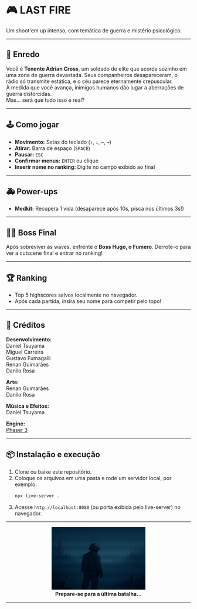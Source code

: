 # 🎮 LAST FIRE

Um shoot'em up intenso, com temática de guerra e mistério psicológico.

---

## 📖 Enredo

Você é **Tenente Adrian Cross**, um soldado de elite que acorda sozinho em uma zona de guerra devastada. Seus companheiros desapareceram, o rádio só transmite estática, e o céu parece eternamente crepuscular.  
À medida que você avança, inimigos humanos dão lugar a aberrações de guerra distorcidas.  
Mas... será que tudo isso é real?  

---

## 🕹️ Como jogar

- **Movimento:** Setas do teclado (`↑`, `↓`, `←`, `→`)
- **Atirar:** Barra de espaço (`SPACE`)
- **Pausar:** `ESC`
- **Confirmar menus:** `ENTER` ou clique
- **Inserir nome no ranking:** Digite no campo exibido ao final

---

## 🚑 Power-ups

- **Medkit:** Recupera 1 vida (desaparece após 10s, pisca nos últimos 3s!)

---

## 🦹‍♂️ Boss Final

Após sobreviver às waves, enfrente o **Boss Hugo, o Fumero**. Derrote-o para ver a cutscene final e entrar no ranking!

---

## 🏆 Ranking

- Top 5 highscores salvos localmente no navegador.
- Após cada partida, insira seu nome para competir pelo topo!

---

## 🎨 Créditos

**Desenvolvimento:**  
Daniel Tsuyama  
Miguel Carreira  
Gustavo Fumagalli  
Renan Guimarães  
Danilo Rosa  

**Arte:**  
Renan Guimarães  
Danilo Rosa  

**Música e Efeitos:**  
Daniel Tsuyama  

**Engine:**  
[Phaser 3](https://phaser.io/) 

---

## 📦 Instalação e execução

1. Clone ou baixe este repositório.
2. Coloque os arquivos em uma pasta e rode um servidor local, por exemplo:
    ```bash
    npx live-server .
    ```
3. Acesse `http://localhost:8080` (ou porta exibida pelo live-server) no navegador.

---

<div align="center">
  <img src="assets/logo.png" width="256"/>
  <br/>
  <b>Prepare-se para a última batalha...</b>
</div>

---
